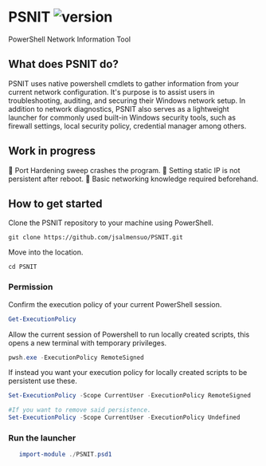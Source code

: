 # PSNIT  ![version](https://img.shields.io/badge/version-0.1.1-blue.svg)
PowerShell Network Information Tool

## What does PSNIT do?
PSNIT uses native powershell cmdlets to gather information from your current network configuration. It's purpose is to assist users in troubleshooting, auditing, and securing their Windows network setup. In addition to network diagnostics, PSNIT also serves as a lightweight launcher for commonly used built-in Windows security tools, such as firewall settings, local security policy, credential manager among others.

## Work in progress
🐞 Port Hardening sweep crashes the program.
🐞 Setting static IP is not persistent after reboot.
🐞 Basic networking knowledge required beforehand.

## How to get started
Clone the PSNIT repository to your machine using PowerShell.
```git
git clone https://github.com/jsalmensuo/PSNIT.git
```
Move into the location.
```git
cd PSNIT
```

### Permission
Confirm the execution policy of your current PowerShell session.
```powershell 
Get-ExecutionPolicy
```

Allow the current session of Powershell to run locally created scripts, this opens a new terminal with temporary privileges.
```powershell 
pwsh.exe -ExecutionPolicy RemoteSigned
```

If instead you want your execution policy for locally created scripts to be persistent use these.
 ```powershell 
Set-ExecutionPolicy -Scope CurrentUser -ExecutionPolicy RemoteSigned

#If you want to remove said persistence.
Set-ExecutionPolicy -Scope CurrentUser -ExecutionPolicy Undefined
```
### Run the launcher
```powershell
   import-module ./PSNIT.psd1
```